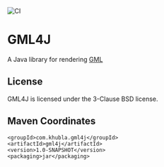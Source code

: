 
![CI](https://github.com/teverett/gml4j/workflows/CI/badge.svg)

GML4J
=============

A Java library for rendering [GML](https://en.wikipedia.org/wiki/Graph_Modelling_Language)

License
-------------

GML4J is licensed under the 3-Clause BSD license.

Maven Coordinates
-------------

```
<groupId>com.khubla.gml4j</groupId>
<artifactId>gml4j</artifactId>
<version>1.0-SNAPSHOT</version>
<packaging>jar</packaging>
```

